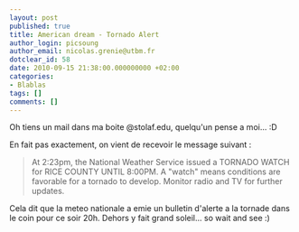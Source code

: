```yaml
---
layout: post
published: true
title: American dream - Tornado Alert
author_login: picsoung
author_email: nicolas.grenie@utbm.fr
dotclear_id: 58
date: 2010-09-15 21:38:00.000000000 +02:00
categories:
- Blablas
tags: []
comments: []
---
```

<p>Oh tiens un mail dans ma boite @stolaf.edu, quelqu'un pense a moi... :D</p>


<p>En fait pas exactement, on vient de recevoir le message suivant&nbsp;:</p>


<blockquote><p>
At 2:23pm, the National Weather Service issued a TORNADO WATCH for RICE COUNTY UNTIL 8:00PM. A "watch" means conditions are favorable for a tornado to develop. Monitor radio and TV for further updates.</p></blockquote>


<p>Cela dit que la meteo nationale a emie un bulletin d'alerte a la tornade dans le coin pour ce soir 20h.
Dehors y fait grand soleil... so wait and see :)</p>
